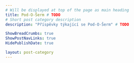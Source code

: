 ```yaml
---
# Will be displayed at top of the page as main heading
title: Pod-O-Šerm # TODO
# Short post category description
description: "Příspěvky týkající se Pod-O-Šerm" # TODO

ShowBreadCrumbs: true
ShowPostNavLinks: true
HidePublishDate: true

layout: post-category
---
```


